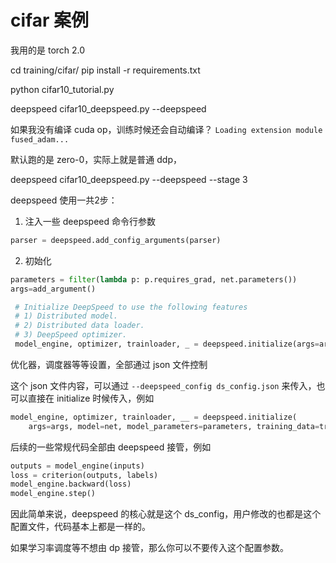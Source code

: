 # cifar 案例

我用的是 torch 2.0

cd training/cifar/
pip install -r requirements.txt

python cifar10_tutorial.py

deepspeed cifar10_deepspeed.py --deepspeed

如果我没有编译 cuda op，训练时候还会自动编译？ `Loading extension module fused_adam...`

默认跑的是 zero-0，实际上就是普通 ddp，

deepspeed cifar10_deepspeed.py --deepspeed --stage 3

deepspeed 使用一共2步：

1. 注入一些 deepspeed 命令行参数
```python
parser = deepspeed.add_config_arguments(parser)
```

2. 初始化

```python
parameters = filter(lambda p: p.requires_grad, net.parameters())
args=add_argument()

 # Initialize DeepSpeed to use the following features
 # 1) Distributed model.
 # 2) Distributed data loader.
 # 3) DeepSpeed optimizer.
 model_engine, optimizer, trainloader, _ = deepspeed.initialize(args=args, model=net, model_parameters=parameters, training_data=trainset)
```

优化器，调度器等等设置，全部通过 json 文件控制

这个 json 文件内容，可以通过 `--deepspeed_config ds_config.json` 来传入，也可以直接在 initialize 时候传入，例如

```python
model_engine, optimizer, trainloader, __ = deepspeed.initialize(
    args=args, model=net, model_parameters=parameters, training_data=trainset, config=ds_config)
```

后续的一些常规代码全部由 deepspeed 接管，例如

```python
outputs = model_engine(inputs)
loss = criterion(outputs, labels)
model_engine.backward(loss)
model_engine.step()
```

因此简单来说，deepspeed 的核心就是这个 ds_config，用户修改的也都是这个配置文件，代码基本上都是一样的。

如果学习率调度等不想由 dp 接管，那么你可以不要传入这个配置参数。

